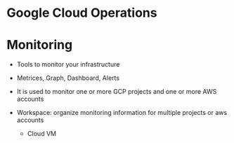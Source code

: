 # Google Cloud Operations

# Monitoring
- Tools to monitor your infrastructure
- Metrices, Graph, Dashboard, Alerts
- It is used to monitor one or more GCP projects and one or more AWS accounts
- Workspace:  organize monitoring information for multiple projects or aws accounts

  - Cloud VM 
